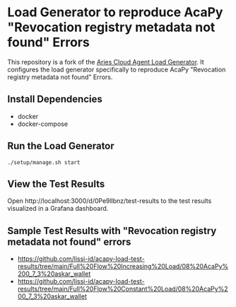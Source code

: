 # Load Generator to reproduce AcaPy "Revocation registry metadata not found" Errors

This repository is a fork of the [Aries Cloud Agent Load Generator](https://github.com/My-DIGI-ID/aries-cloudagent-loadgenerator). It configures the load generator specifically to reproduce AcaPy "Revocation registry metadata not found" Errors.

## Install Dependencies
- docker
- docker-compose

## Run the Load Generator
```
./setup/manage.sh start
```

## View the Test Results
Open http://localhost:3000/d/0Pe9llbnz/test-results to the test results visualized in a Grafana dashboard.

## Sample Test Results with "Revocation registry metadata not found" errors
- https://github.com/lissi-id/acapy-load-test-results/tree/main/Full%20Flow%20Increasing%20Load/08%20AcaPy%200_7_3%20askar_wallet
- https://github.com/lissi-id/acapy-load-test-results/tree/main/Full%20Flow%20Constant%20Load/08%20AcaPy%200_7_3%20askar_wallet
